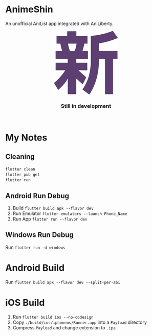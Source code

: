 # AnimeShin
An unofficial AniList app integrated with AniLiberty.

<p align='center'>
<img src='https://github.com/emp0ry/AnimeShin/blob/c9d4433d434b2475454ea213bb3c9d28e93dad75/assets/icons/about.png?raw=true' width='200'>
</p>
<h3 align='center'>
Still in development
</h3>

<br>

# My Notes

## Cleaning
`flutter clean`<br>
`flutter pub get`<br>
`flutter run`

## Android Run Debug
1. Build `flutter build apk --flavor dev`
2. Run Emulator `flutter emulators --launch Phone_Name`
3. Run App `flutter run --flavor dev`

## Windows Run Debug
Run `flutter run -d windows`

# Android Build
Run `flutter build apk --flavor dev --split-per-abi`

# iOS Build
1. Run `flutter build ios --no-codesign`
2. Copy `./build/ios/iphoneos/Runner.app` into a `Payload` directory
3. Compress `Payload` and change extension to `.ipa`